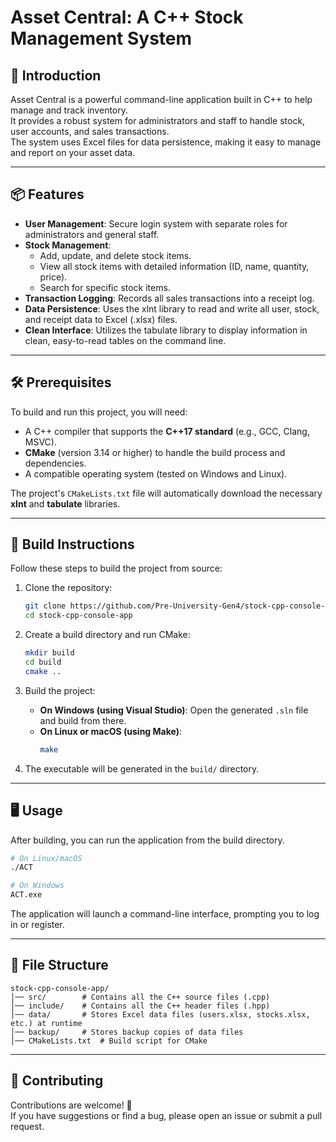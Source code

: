 # Asset Central: A C++ Stock Management System

## 🌟 Introduction
Asset Central is a powerful command-line application built in C++ to help manage and track inventory.  
It provides a robust system for administrators and staff to handle stock, user accounts, and sales transactions.  
The system uses Excel files for data persistence, making it easy to manage and report on your asset data.

---

## 📦 Features
- **User Management**: Secure login system with separate roles for administrators and general staff.  
- **Stock Management**:  
  - Add, update, and delete stock items.  
  - View all stock items with detailed information (ID, name, quantity, price).  
  - Search for specific stock items.  
- **Transaction Logging**: Records all sales transactions into a receipt log.  
- **Data Persistence**: Uses the xlnt library to read and write all user, stock, and receipt data to Excel (.xlsx) files.  
- **Clean Interface**: Utilizes the tabulate library to display information in clean, easy-to-read tables on the command line.

---

## 🛠 Prerequisites
To build and run this project, you will need:  
- A C++ compiler that supports the **C++17 standard** (e.g., GCC, Clang, MSVC).  
- **CMake** (version 3.14 or higher) to handle the build process and dependencies.  
- A compatible operating system (tested on Windows and Linux).  

The project's `CMakeLists.txt` file will automatically download the necessary **xlnt** and **tabulate** libraries.

---

## 🚀 Build Instructions
Follow these steps to build the project from source:

1. Clone the repository:
   ```bash
   git clone https://github.com/Pre-University-Gen4/stock-cpp-console-app.git
   cd stock-cpp-console-app
   ```

2. Create a build directory and run CMake:
   ```bash
   mkdir build
   cd build
   cmake ..
   ```

3. Build the project:
   - **On Windows (using Visual Studio)**: Open the generated `.sln` file and build from there.  
   - **On Linux or macOS (using Make)**:  
     ```bash
     make
     ```

4. The executable will be generated in the `build/` directory.

---

## 🖥 Usage
After building, you can run the application from the build directory.

```bash
# On Linux/macOS
./ACT

# On Windows
ACT.exe
```

The application will launch a command-line interface, prompting you to log in or register.

---

## 📁 File Structure
```
stock-cpp-console-app/
│── src/        # Contains all the C++ source files (.cpp)
│── include/    # Contains all the C++ header files (.hpp)
│── data/       # Stores Excel data files (users.xlsx, stocks.xlsx, etc.) at runtime
│── backup/     # Stores backup copies of data files
│── CMakeLists.txt  # Build script for CMake
```

---

## 🤝 Contributing
Contributions are welcome! 🎉  
If you have suggestions or find a bug, please open an issue or submit a pull request.
